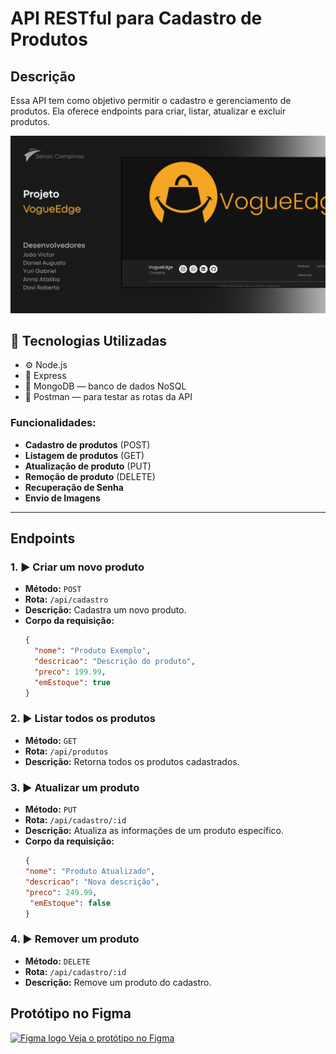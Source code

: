 # API RESTful para Cadastro de Produtos

## Descrição

Essa API tem como objetivo permitir o cadastro e gerenciamento de produtos. Ela oferece endpoints para criar, listar, atualizar e excluir produtos.

<p align="center">
  <img alt="License" src="capa_readme.png">
</p>

## 🚀 Tecnologias Utilizadas

- ⚙️ Node.js
- 📁 Express
- 🍃 MongoDB — banco de dados NoSQL
- 🧪 Postman — para testar as rotas da API

### Funcionalidades:

- **Cadastro de produtos** (POST)
- **Listagem de produtos** (GET)
- **Atualização de produto** (PUT)
- **Remoção de produto** (DELETE)
- **Recuperação de Senha**
- **Envio de Imagens**

---



## Endpoints

### 1. ▶️ **Criar um novo produto**

- **Método:** `POST`
- **Rota:** `/api/cadastro`
- **Descrição:** Cadastra um novo produto.
- **Corpo da requisição:**
  ```json
  {
    "nome": "Produto Exemplo",
    "descricao": "Descrição do produto",
    "preco": 199.99,
    "emEstoque": true
  }


### 2. ▶️ **Listar todos os produtos**
- **Método:** `GET`
- **Rota:** `/api/produtos`
- **Descrição:** Retorna todos os produtos cadastrados.


### 3. ▶️ **Atualizar um produto**
- **Método:** `PUT`
- **Rota:** `/api/cadastro/:id`
- **Descrição:** Atualiza as informações de um produto específico.
- **Corpo da requisição:**
  ```json  
  {
  "nome": "Produto Atualizado",
  "descricao": "Nova descrição",
  "preco": 249.99,
   "emEstoque": false
  }
  
### 4. ▶️ **Remover um produto**
- **Método:** `DELETE  `
- **Rota:** `/api/cadastro/:id`
- **Descrição:** Remove um produto do cadastro.

## Protótipo no Figma

<a href="https://www.figma.com/design/RdHnvFwy3UhE0OMfGVjUts/Estoque-Roupas?node-id=2070-55&t=1O0Y6OqUd9YOD1nG-1" target="_blank">
 <img src="https://upload.wikimedia.org/wikipedia/commons/3/33/Figma-logo.svg" width="15" alt="Figma logo"/>
  Veja o protótipo no Figma
</a>


